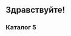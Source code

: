 <!DOCTYPE html>
<html lang="en">
<head>
   
 <h2> Здравствуйте! </h2> 
                <h3> Каталог 5  </h3> 
   

</head>
</html>
